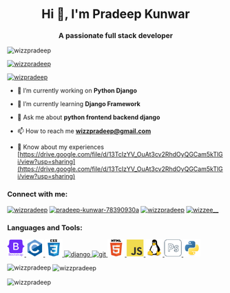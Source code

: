 <h1 align="center">Hi 👋, I'm Pradeep Kunwar</h1>
<h3 align="center">A passionate full stack developer</h3>

<p align="left"> <img src="https://komarev.com/ghpvc/?username=wizzpradeep&label=Profile%20views&color=0e75b6&style=flat" alt="wizzpradeep" /> </p>

<p align="left"> <a href="https://github.com/ryo-ma/github-profile-trophy"><img src="https://github-profile-trophy.vercel.app/?username=wizzpradeep" alt="wizzpradeep" /></a> </p>

<p align="left"> <a href="https://twitter.com/wizpradeep" target="blank"><img src="https://img.shields.io/twitter/follow/wizpradeep?logo=twitter&style=for-the-badge" alt="wizpradeep" /></a> </p>

- 🔭 I’m currently working on **Python Django**

- 🌱 I’m currently learning **Django Framework**

- 💬 Ask me about **python frontend backend django**

- 📫 How to reach me **wizzpradeep@gmail.com**

- 📄 Know about my experiences [https://drive.google.com/file/d/13TcIzYV_OuAt3cv2RhdOyQGCam5kTlGi/view?usp=sharing](https://drive.google.com/file/d/13TcIzYV_OuAt3cv2RhdOyQGCam5kTlGi/view?usp=sharing)

<h3 align="left">Connect with me:</h3>
<p align="left">
<a href="https://twitter.com/wizpradeep" target="blank"><img align="center" src="https://raw.githubusercontent.com/rahuldkjain/github-profile-readme-generator/master/src/images/icons/Social/twitter.svg" alt="wizpradeep" height="30" width="40" /></a>
<a href="https://linkedin.com/in/pradeep-kunwar-78390930a" target="blank"><img align="center" src="https://raw.githubusercontent.com/rahuldkjain/github-profile-readme-generator/master/src/images/icons/Social/linked-in-alt.svg" alt="pradeep-kunwar-78390930a" height="30" width="40" /></a>
<a href="https://instagram.com/wizzpradeep" target="blank"><img align="center" src="https://raw.githubusercontent.com/rahuldkjain/github-profile-readme-generator/master/src/images/icons/Social/instagram.svg" alt="wizzpradeep" height="30" width="40" /></a>
<a href="https://discord.gg/wizzee__" target="blank"><img align="center" src="https://raw.githubusercontent.com/rahuldkjain/github-profile-readme-generator/master/src/images/icons/Social/discord.svg" alt="wizzee__" height="30" width="40" /></a>
</p>

<h3 align="left">Languages and Tools:</h3>
<p align="left"> <a href="https://getbootstrap.com" target="_blank" rel="noreferrer"> <img src="https://raw.githubusercontent.com/devicons/devicon/master/icons/bootstrap/bootstrap-plain-wordmark.svg" alt="bootstrap" width="40" height="40"/> </a> <a href="https://www.cprogramming.com/" target="_blank" rel="noreferrer"> <img src="https://raw.githubusercontent.com/devicons/devicon/master/icons/c/c-original.svg" alt="c" width="40" height="40"/> </a> <a href="https://www.w3schools.com/css/" target="_blank" rel="noreferrer"> <img src="https://raw.githubusercontent.com/devicons/devicon/master/icons/css3/css3-original-wordmark.svg" alt="css3" width="40" height="40"/> </a> <a href="https://www.djangoproject.com/" target="_blank" rel="noreferrer"> <img src="https://cdn.worldvectorlogo.com/logos/django.svg" alt="django" width="40" height="40"/> </a> <a href="https://git-scm.com/" target="_blank" rel="noreferrer"> <img src="https://www.vectorlogo.zone/logos/git-scm/git-scm-icon.svg" alt="git" width="40" height="40"/> </a> <a href="https://www.w3.org/html/" target="_blank" rel="noreferrer"> <img src="https://raw.githubusercontent.com/devicons/devicon/master/icons/html5/html5-original-wordmark.svg" alt="html5" width="40" height="40"/> </a> <a href="https://developer.mozilla.org/en-US/docs/Web/JavaScript" target="_blank" rel="noreferrer"> <img src="https://raw.githubusercontent.com/devicons/devicon/master/icons/javascript/javascript-original.svg" alt="javascript" width="40" height="40"/> </a> <a href="https://www.linux.org/" target="_blank" rel="noreferrer"> <img src="https://raw.githubusercontent.com/devicons/devicon/master/icons/linux/linux-original.svg" alt="linux" width="40" height="40"/> </a> <a href="https://www.photoshop.com/en" target="_blank" rel="noreferrer"> <img src="https://raw.githubusercontent.com/devicons/devicon/master/icons/photoshop/photoshop-line.svg" alt="photoshop" width="40" height="40"/> </a> <a href="https://www.python.org" target="_blank" rel="noreferrer"> <img src="https://raw.githubusercontent.com/devicons/devicon/master/icons/python/python-original.svg" alt="python" width="40" height="40"/> </a> </p>

<p><img align="left" src="https://github-readme-stats.vercel.app/api/top-langs?username=wizzpradeep&show_icons=true&locale=en&layout=compact" alt="wizzpradeep" /></p>

<p>&nbsp;<img align="center" src="https://github-readme-stats.vercel.app/api?username=wizzpradeep&show_icons=true&locale=en" alt="wizzpradeep" /></p>

<p><img align="center" src="https://github-readme-streak-stats.herokuapp.com/?user=wizzpradeep&" alt="wizzpradeep" /></p>
